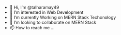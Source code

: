 - 👋 Hi, I’m @talharamay49
- 👀 I’m interested in Web Development
- 🌱 I’m currently Working on MERN Stack Techonology
- 💞️ I’m looking to collaborate on MERN Stack
- 📫 How to reach me ...

<!---
talharamay49/talharamay49 is a ✨ special ✨ repository because its `README.md` (this file) appears on your GitHub profile.
You can click the Preview link to take a look at your changes.
--->
